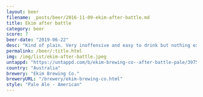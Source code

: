 ```yaml
---
layout: beer
filename: _posts/beer/2016-11-09-ekim-after-battle.md
title: Ekim after battle
category: beer
score: 7
beer-date: "2019-06-22"
desc: "Kind of plain. Very inoffensive and easy to drink but nothing exciting"
permalink: /beer/:title.html
img: /img/list/ekim-after-battle.jpeg
untappd: "https://untappd.com/b/ekim-brewing-co--after-battle-pale/39751"
country: "Australia"
brewery: "Ekim Brewing Co."
breweryURL: "/brewery/ekim-brewing-co.html"
style: "Pale Ale - American"
---
```

